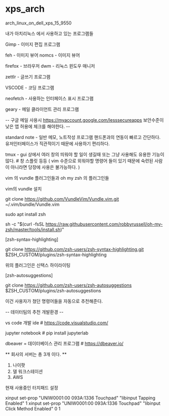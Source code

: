 # xps_arch
arch_linux_on_dell_xps_15_9550

내가 아치리눅스 에서 사용하고 있는 프로그램들 


Gimp - 이미지 편집 프로그램 

feh - 이미지 뷰어
nomcs - 이미지 뷰어

firefox - 브라우저
dwm - 리눅스 윈도우 매니저

zettlr - 글쓰기 프로그램

VSCODE - 코딩 프로그램 

neofetch - 사용하는 인터페이스 표시 프로그램

geary - 메일 클라이언트 관리 프로그램 

-- 구글 메일 사용시 https://myaccount.google.com/lesssecureapps 보안수준이 낮은 앱 허용에 체크를 해야한다. --


standard note - 일반 메모, 노트작성 프로그램 핸드폰과의 연동이 빠르고 간단하다. 유저인터페이스가 직관적이기 때문에 사용하기 편리하다.

tmux -  gui 상에서 여러 창의 띄워야 할 일이 생길때 또는 그냥 사용해도 유용한 기능이 많다. # 창 스플릿 등등 ( vim 수준으로 외워야할 명령어 들이 있기 때문에 숙련된 사람이 아니라면 당장에 사용은 불가능하다. )


vim 의 vundle 플러그인들과 oh my zsh 의 플러그인들 

vim의 vundle 설치 

git clone https://github.com/VundleVim/Vundle.vim.git ~/.vim/bundle/Vundle.vim



sudo apt install zsh 

sh -c "$(curl -fsSL https://raw.githubusercontent.com/robbyrussell/oh-my-zsh/master/tools/install.sh)"



[zsh-syntax-highlighting]


git clone https://github.com/zsh-users/zsh-syntax-highlighting.git $ZSH_CUSTOM/plugins/zsh-syntax-highlighting 

위의 플러그인은 신택스 하이라이팅

[zsh-autosuggestions]

git clone https://github.com/zsh-users/zsh-autosuggestions $ZSH_CUSTOM/plugins/zsh-autosuggestions

이건 사용자가 쳤던 명령어들을 자동으로 추천해준다.


-- 데이터팀의 추천 개발환경 --

vs code 개발 ide # https://code.visualstudio.com/

jupyter notebook # pip install jupyterlab

dbeaver = 데이터베이스 관리 프로그램 # https://dbeaver.io/

** 회사의 서버는 총 3개 이다. **

1. 나이팟 
2. 델 워크스테이션 
3. AWS

현재 사용중인 터치패드 설정

xinput set-prop "UNIW0001:00 093A:1336 Touchpad" "libinput Tapping Enabled" 1
xinput set-prop "UNIW0001:00 093A:1336 Touchpad" "libinput Click Method Enabled" 0 1

